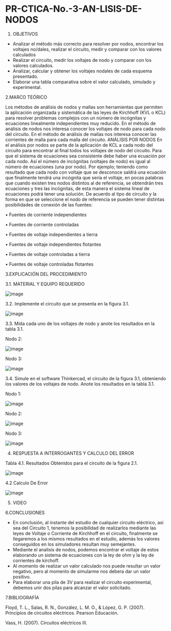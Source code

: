 # PR-CTICA-No.-3-AN-LISIS-DE-NODOS

1. OBJETIVOS

- Analizar  el  método  más  correcto para resolver por nodos, encontrar los  voltajes  no/dales,  realizar  el circuito,  medir y  comparar con  los valores calculados
- Realizar  el  circuito,  medir  los voltajes de nodo y comparar con los valores calculados. 
- Analizar,  calcular  y  obtener  los voltajes  nodales  de  cada  esquema presentado.
- Elaborar una tabla comparativa sobre el valor calculado, simulado y experimental.

2.MARCO TEÓRICO

Los métodos de análisis de nodos y mallas son herramientas que permiten la aplicación organizada y sistemática de las leyes de Kirchhoff (KVL o KCL) para resolver problemas complejos con un número de incógnitas y ecuaciones linealmente independientes muy reducido. En el método de análisis de nodos nos interesa conocer los voltajes de nodo para cada nodo del circuito. En el método de análisis de mallas nos interesa conocer las corrientes de malla para cada malla del circuito. 
ANÁLISIS POR NODOS
 En el análisis por nodos se parte de la aplicación de KCL a cada nodo del circuito para encontrar al final todos los voltajes de nodo del circuito. Para que el sistema de ecuaciones sea consistente debe haber una ecuación por cada nodo. Así el número de incógnitas (voltajes de nodo) es igual al número de ecuaciones (una por nodo). Por ejemplo; teniendo como resultado que cada nodo con voltaje que se desconoce saldrá una ecuación que finalmente tendrá una incógnita que sería el voltaje, en pocas palabras que cuando existen tres nodos distintos al de referencia, se obtendrán tres ecuaciones y tres las incógnitas, de esta manera el sistema lineal de ecuaciones podrá tener una solución. De acuerdo al tipo de circuito y la forma en que se seleccione el nodo de referencia se pueden tener distintas posibilidades de conexión de las fuentes: 
 
• Fuentes de corriente independientes 

• Fuentes de corriente controladas 

• Fuentes de voltaje independientes a tierra 

• Fuentes de voltaje independientes flotantes 

• Fuentes de voltaje controladas a tierra

 • Fuentes de voltaje controladas flotantes


3.EXPLICACIÓN DEL PROCEDIMIENTO

3.1. MATERIAL Y EQUIPO REQUERIDO

![image](https://user-images.githubusercontent.com/117045943/203903258-17addf77-295c-4741-8b9f-6c60bcb2bbea.png)

3.2. Implemente el circuito que se presenta en la figura 3.1.

![image](https://user-images.githubusercontent.com/117045943/203903315-cb36334a-609b-482e-aec4-f014f8267c83.png)

3.3. Mida cada uno de los voltajes de nodo y anote los resultados en la tabla 3.1.

Nodo 2:

![image](https://user-images.githubusercontent.com/117045943/203995711-15310fe8-e2b6-4500-bf95-6ee12d257734.png)

Nodo 3:

![image](https://user-images.githubusercontent.com/117045943/203995736-bd48d1c4-1673-48b9-8818-24b34171a231.png)


3.4. Simule en el software Thinkercad, el circuito de la figura 3.1, obteniendo los
valores de los voltajes de nodo. Anote los resultados en la tabla 3.1.

Nodo 1:

![image](https://user-images.githubusercontent.com/117045943/203903478-1c9e2691-8028-41b7-ad2d-0f89b195e0f2.png)

Nodo 2:

![image](https://user-images.githubusercontent.com/117045943/203903503-52357fa8-5923-4afa-a992-2a7125741db6.png)

Nodo 3:

![image](https://user-images.githubusercontent.com/117045943/203903531-138a415a-3b3e-4f3a-bdd1-c91cdeb56157.png)


4. RESPUESTA A INTERROGANTES Y CALCULO DEL ERROR

Tabla 4.1. Resultados Obtenidos para el circuito de la figura 2.1.

![image](https://user-images.githubusercontent.com/117045943/203996854-8682f983-c62c-46ef-a02a-24d10bebecd2.png)


4.2 Calculo De Error

![image](https://user-images.githubusercontent.com/117045943/203996890-38b61d25-9931-4b72-9ea6-e0f515642c7d.png)


5. VIDEO



6.CONCLUSIONES

- En conclusión, al instante del estudio de cualquier circuito eléctrico, así sea del Circuito 1, tenemos la posibilidad de realizarlos mediante las leyes de Voltaje o Corriente de Kirchhoff en el circuito, finalmente se llegaremos a los mismos resultados en el estudio, además los valores conseguidos en los simuladores resultan muy semejantes.
- Mediante el analisis de nodos, podemos encontrar el voltaje de estos elaborando un sistema de ecuaciones con la ley de ohm y la ley de corrientes de kirchoff.
- Al momento de realizar un valor calculado nos puede resultar un valor negativo, pero al momento de simularme nos debera dar un valor positivo.
- Para elaborar una pila de 3V para realizar el circuito experimental, debemos unir dos pilas para alcanzar el valor solicitado.

7.BIBLIOGRAFÍA

Floyd, T. L., Salas, R. N., González, L. M. O., & López, G. P. (2007). Principios de circuitos eléctricos. Pearson Educación.

Vass, H. (2007). Circuitos eléctricos III.

